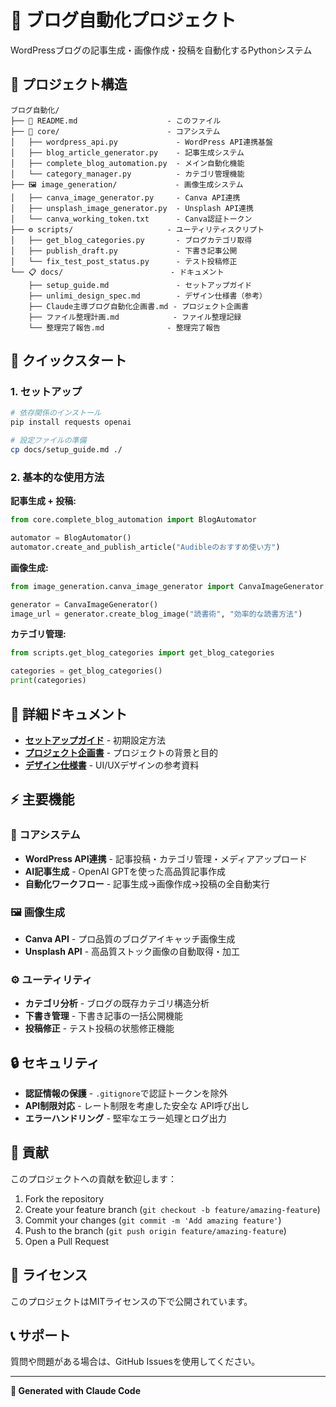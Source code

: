 # 🤖 ブログ自動化プロジェクト

WordPressブログの記事生成・画像作成・投稿を自動化するPythonシステム

## 📁 プロジェクト構造

```
ブログ自動化/
├── 📄 README.md                    - このファイル
├── 🔧 core/                        - コアシステム
│   ├── wordpress_api.py             - WordPress API連携基盤
│   ├── blog_article_generator.py    - 記事生成システム
│   ├── complete_blog_automation.py  - メイン自動化機能
│   └── category_manager.py          - カテゴリ管理機能
├── 🖼️ image_generation/             - 画像生成システム
│   ├── canva_image_generator.py     - Canva API連携
│   ├── unsplash_image_generator.py  - Unsplash API連携
│   └── canva_working_token.txt      - Canva認証トークン
├── ⚙️ scripts/                     - ユーティリティスクリプト
│   ├── get_blog_categories.py       - ブログカテゴリ取得
│   ├── publish_draft.py             - 下書き記事公開
│   └── fix_test_post_status.py      - テスト投稿修正
└── 📋 docs/                        - ドキュメント
    ├── setup_guide.md               - セットアップガイド
    ├── unlimi_design_spec.md        - デザイン仕様書（参考）
    ├── Claude主導ブログ自動化企画書.md - プロジェクト企画書
    ├── ファイル整理計画.md            - ファイル整理記録
    └── 整理完了報告.md              - 整理完了報告
```

## 🚀 クイックスタート

### 1. セットアップ
```bash
# 依存関係のインストール
pip install requests openai

# 設定ファイルの準備
cp docs/setup_guide.md ./
```

### 2. 基本的な使用方法

**記事生成 + 投稿:**
```python
from core.complete_blog_automation import BlogAutomator

automator = BlogAutomator()
automator.create_and_publish_article("Audibleのおすすめ使い方")
```

**画像生成:**
```python
from image_generation.canva_image_generator import CanvaImageGenerator

generator = CanvaImageGenerator()
image_url = generator.create_blog_image("読書術", "効率的な読書方法")
```

**カテゴリ管理:**
```python
from scripts.get_blog_categories import get_blog_categories

categories = get_blog_categories()
print(categories)
```

## 📖 詳細ドキュメント

- **[セットアップガイド](docs/setup_guide.md)** - 初期設定方法
- **[プロジェクト企画書](docs/Claude主導ブログ自動化企画書.md)** - プロジェクトの背景と目的
- **[デザイン仕様書](docs/unlimi_design_spec.md)** - UI/UXデザインの参考資料

## ⚡ 主要機能

### 🔧 コアシステム
- **WordPress API連携** - 記事投稿・カテゴリ管理・メディアアップロード
- **AI記事生成** - OpenAI GPTを使った高品質記事作成
- **自動化ワークフロー** - 記事生成→画像作成→投稿の全自動実行

### 🖼️ 画像生成
- **Canva API** - プロ品質のブログアイキャッチ画像生成
- **Unsplash API** - 高品質ストック画像の自動取得・加工

### ⚙️ ユーティリティ
- **カテゴリ分析** - ブログの既存カテゴリ構造分析
- **下書き管理** - 下書き記事の一括公開機能
- **投稿修正** - テスト投稿の状態修正機能

## 🔒 セキュリティ

- **認証情報の保護** - `.gitignore`で認証トークンを除外
- **API制限対応** - レート制限を考慮した安全な API呼び出し
- **エラーハンドリング** - 堅牢なエラー処理とログ出力

## 🤝 貢献

このプロジェクトへの貢献を歓迎します：

1. Fork the repository
2. Create your feature branch (`git checkout -b feature/amazing-feature`)
3. Commit your changes (`git commit -m 'Add amazing feature'`)
4. Push to the branch (`git push origin feature/amazing-feature`)
5. Open a Pull Request

## 📄 ライセンス

このプロジェクトはMITライセンスの下で公開されています。

## 📞 サポート

質問や問題がある場合は、GitHub Issuesを使用してください。

---

**🤖 Generated with Claude Code**